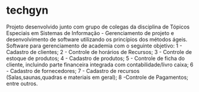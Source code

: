 techgyn
=======

Projeto desenvolvido junto com grupo de colegas da disciplina de Tópicos Especiais em Sistemas de Informação - Gerenciamento de projeto e desenvolvimento de software utilizando os princípios dos métodos ágeis. Software para gerenciamento de academia com o seguinte objetivo: 1 - Cadastro de clientes; 2 - Controle de horários de Recursos; 3 - Controle de estoque de produtos; 4 - Cadastro de produtos; 5 - Controle de ficha do cliente, incluindo parte financeira integrada com contabilidade/livro caixa; 6 - Cadastro de fornecedores; 7 - Cadastro de recursos (Salas,saunas,quadras e materiais em geral); 8 -Controle de Pagamentos; entre outros.
